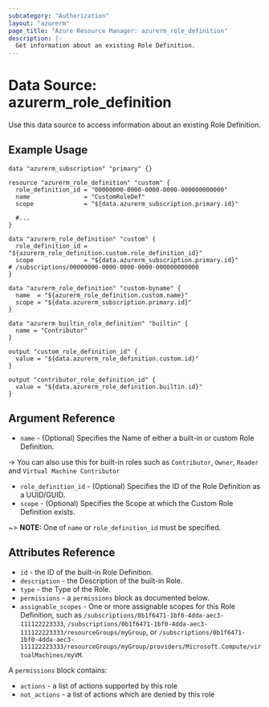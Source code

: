 ```yaml
---
subcategory: "Authorization"
layout: "azurerm"
page_title: "Azure Resource Manager: azurerm_role_definition"
description: |-
  Get information about an existing Role Definition.
---
```


# Data Source: azurerm_role_definition

Use this data source to access information about an existing Role Definition.

## Example Usage

```hcl
data "azurerm_subscription" "primary" {}

resource "azurerm_role_definition" "custom" {
  role_definition_id = "00000000-0000-0000-0000-000000000000"
  name               = "CustomRoleDef"
  scope              = "${data.azurerm_subscription.primary.id}"

  #...
}

data "azurerm_role_definition" "custom" {
  role_definition_id = "${azurerm_role_definition.custom.role_definition_id}"
  scope              = "${data.azurerm_subscription.primary.id}"              # /subscriptions/00000000-0000-0000-0000-000000000000
}

data "azurerm_role_definition" "custom-byname" {
  name  = "${azurerm_role_definition.custom.name}"
  scope = "${data.azurerm_subscription.primary.id}"
}

data "azurerm_builtin_role_definition" "builtin" {
  name = "Contributor"
}

output "custom_role_definition_id" {
  value = "${data.azurerm_role_definition.custom.id}"
}

output "contributor_role_definition_id" {
  value = "${data.azurerm_role_definition.builtin.id}"
}
```



## Argument Reference

* `name` - (Optional) Specifies the Name of either a built-in or custom Role Definition.

-> You can also use this for built-in roles such as `Contributor`, `Owner`, `Reader` and `Virtual Machine Contributor`

* `role_definition_id` - (Optional) Specifies the ID of the Role Definition as a UUID/GUID.
* `scope` - (Optional) Specifies the Scope at which the Custom Role Definition exists.

~> **NOTE:** One of `name` or `role_definition_id` must be specified.

## Attributes Reference

* `id` - the ID of the built-in Role Definition.
* `description` - the Description of the built-in Role.
* `type` - the Type of the Role.
* `permissions` - a `permissions` block as documented below.
* `assignable_scopes` - One or more assignable scopes for this Role Definition, such as `/subscriptions/0b1f6471-1bf0-4dda-aec3-111122223333`, `/subscriptions/0b1f6471-1bf0-4dda-aec3-111122223333/resourceGroups/myGroup`, or `/subscriptions/0b1f6471-1bf0-4dda-aec3-111122223333/resourceGroups/myGroup/providers/Microsoft.Compute/virtualMachines/myVM`.

A `permissions` block contains:

* `actions` - a list of actions supported by this role
* `not_actions` - a list of actions which are denied by this role
